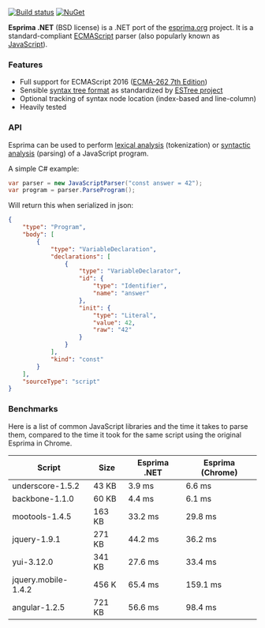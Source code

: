 [![Build status](https://ci.appveyor.com/api/projects/status/bai029h4iajmwcni?svg=true)](https://ci.appveyor.com/project/SebastienRos/esprima-dotnet)
[![NuGet](https://img.shields.io/nuget/v/esprima.svg)](https://www.nuget.org/packages/esprima)

**Esprima .NET** (BSD license) is a .NET port of the [esprima.org](http://esprima.org) project.
It is a standard-compliant [ECMAScript](http://www.ecma-international.org/publications/standards/Ecma-262.htm)
parser (also popularly known as
[JavaScript](https://en.wikipedia.org/wiki/JavaScript)).

### Features

- Full support for ECMAScript 2016 ([ECMA-262 7th Edition](http://www.ecma-international.org/publications/standards/Ecma-262.htm))
- Sensible [syntax tree format](https://github.com/estree/estree/blob/master/es5.md) as standardized by [ESTree project](https://github.com/estree/estree)
- Optional tracking of syntax node location (index-based and line-column)
- Heavily tested

### API

Esprima can be used to perform [lexical analysis](https://en.wikipedia.org/wiki/Lexical_analysis) (tokenization) or [syntactic analysis](https://en.wikipedia.org/wiki/Parsing) (parsing) of a JavaScript program.

A simple C# example:

```csharp
var parser = new JavaScriptParser("const answer = 42");
var program = parser.ParseProgram();
```

Will return this when serialized in json:

```json
{
    "type": "Program",
    "body": [
        {
            "type": "VariableDeclaration",
            "declarations": [
                {
                    "type": "VariableDeclarator",
                    "id": {
                        "type": "Identifier",
                        "name": "answer"
                    },
                    "init": {
                        "type": "Literal",
                        "value": 42,
                        "raw": "42"
                    }
                }
            ],
            "kind": "const"
        }
    ],
    "sourceType": "script"
}
```

### Benchmarks

Here is a list of common JavaScript libraries and the time it takes to parse them, 
compared to the time it took for the same script using the original Esprima in Chrome.

| Script | Size | Esprima .NET | Esprima (Chrome) |
| --- | --- | --- | --- |
| underscore-1.5.2 | 43 KB | 3.9 ms | 6.6 ms |
| backbone-1.1.0 | 60 KB | 4.4 ms | 6.1 ms |
| mootools-1.4.5 | 163 KB | 33.2 ms | 29.8 ms | 
| jquery-1.9.1 | 271 KB | 44.2 ms | 36.2 ms |
| yui-3.12.0| 341 KB | 27.6 ms | 33.4 ms |
| jquery.mobile-1.4.2 | 456 K | 65.4 ms | 159.1 ms | 
| angular-1.2.5 | 721 KB | 56.6 ms | 98.4 ms |
